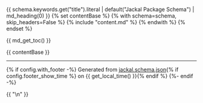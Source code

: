{{ schema.keywords.get("title").literal | default("Jackal Package Schema") | md_heading(0) }}
{% set contentBase %}
{% with schema=schema, skip_headers=False %}
    {% include "content.md" %}
{% endwith %}
{% endset %}

{{ md_get_toc() }}

{{ contentBase }}

----------------------------------------------------------------------------------------------------------------------------
{% if config.with_footer -%}
Generated from [jackal.schema.json](https://github.com/racer159/jackal/blob/main/jackal.schema.json){% if config.footer_show_time %} on {{ get_local_time() }}{% endif %}
{%- endif -%}

{{ "\n" }}

